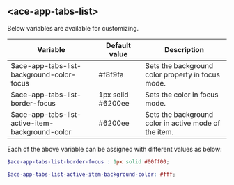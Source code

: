 ## <ace-app-tabs-list\>
Below variables are available for customizing.

| Variable                                          | Default value                    | Description                               |
| --------------------------------------------------|----------------------------------|-------------------------------------------|
| $ace-app-tabs-list-background-color-focus         | #f8f9fa                          | Sets the background color property in focus mode.|
| $ace-app-tabs-list-border-focus                   | 1px solid #6200ee                | Sets the color in focus mode.|
| $ace-app-tabs-list-active-item-background-color   | #6200ee                          | Sets the background color in active mode of the item.|

Each of the above variable can be assigned with different values as below:
```scss
$ace-app-tabs-list-border-focus : 1px solid #00ff00;

$ace-app-tabs-list-active-item-background-color: #fff;
```


<!-- 3 more variable without focus -->